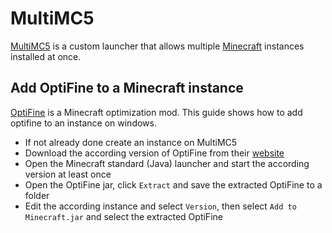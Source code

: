 # MultiMC5

[MultiMC5](https://multimc.org) is a custom launcher that allows multiple
[Minecraft](./minecraft.md) instances installed at once.

## Add OptiFine to a Minecraft instance

[OptiFine](https://www.optifine.net/home) is a Minecraft optimization mod.
This guide shows how to add optifine to an instance on windows.

- If not already done create an instance on MultiMC5
- Download the according version of OptiFine from their [website](https://www.optifine.net/downloads)
- Open the Minecraft standard (Java) launcher and start the according version at
  least once
- Open the OptiFine jar, click `Extract` and save the extracted OptiFine to a folder
- Edit the according instance and select `Version`, then select `Add to Minecraft.jar`
  and select the extracted OptiFine
